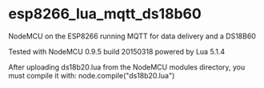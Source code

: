 # esp8266_lua_mqtt_ds18b60
NodeMCU on the ESP8266 running MQTT for data delivery and a DS18B60

Tested with NodeMCU 0.9.5 build 20150318  powered by Lua 5.1.4

After uploading ds18b20.lua from the NodeMCU modules directory, you must compile it with:
   node.compile("ds18b20.lua")
